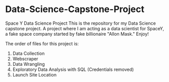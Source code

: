 # Data-Science-Capstone-Project
Space Y Data Science Project
This is the repository for my Data Science capstone project.  A project where I am acting as a data scientist for
SpaceY, a fake space company started by fake billionaire "Allon Mask."  Enjoy!

The order of files for this project is:
1. Data Collection
2. Webscraper
3. Data Wrangling
4. Exploratory Data Analysis with SQL (Credentials removed)
5. Launch Site Location
